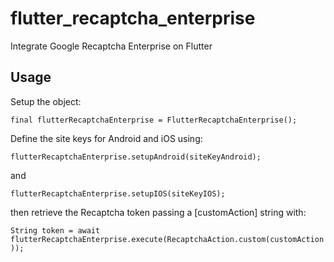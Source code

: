 # flutter_recaptcha_enterprise

Integrate Google Recaptcha Enterprise on Flutter

## Usage

Setup the object:

`final flutterRecaptchaEnterprise = FlutterRecaptchaEnterprise();`

Define the site keys for Android and iOS using:

`flutterRecaptchaEnterprise.setupAndroid(siteKeyAndroid);`

and

`flutterRecaptchaEnterprise.setupIOS(siteKeyIOS);`

then retrieve the Recaptcha token passing a [customAction] string with:

`String token = await flutterRecaptchaEnterprise.execute(RecaptchaAction.custom(customAction));`

